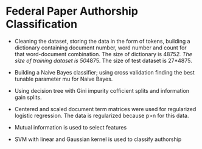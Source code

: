 # Federal Paper Authorship Classification

* Cleaning the dataset, storing the data in the form of tokens, building a dictionary containing document number, word number and count for that word-document combination. The size of dictionary is 4875*2. The size of training dataset is 50*4875. The size of test dataset is 27*4875.

* Building a Naive Bayes classifier; using cross validation finding the best tunable parameter mu for Naive Bayes.

* Using decision tree with Gini impurity cofficient splits and information gain splits.  

* Centered and scaled document term matrices were used for regularized logistic regression. The data is regularized because p>n for this data.

* Mutual information is used to select features

* SVM with linear and Gaussian kernel is used to classify authorship
